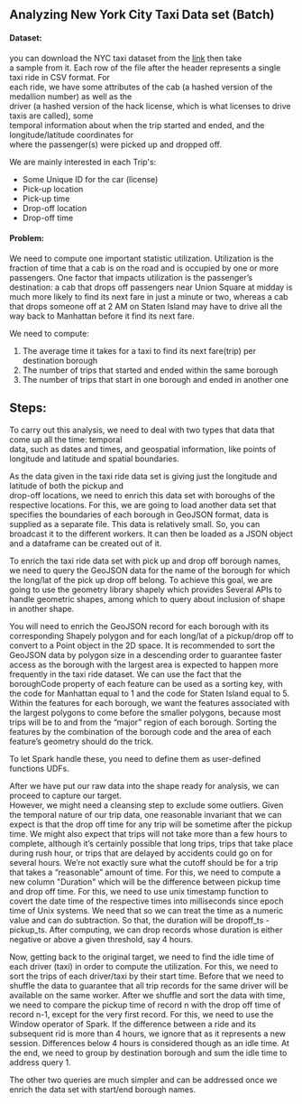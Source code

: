 ## Analyzing New York City Taxi Data set (Batch)  


#### Dataset:  

you can download the NYC taxi dataset from the [link](http://www.andresmh.com/nvctaxitrips/) then take  
a sample from it. Each row of the file after the header represents a single taxi ride in CSV format. For  
each ride, we have some attributes of the cab (a hashed version of the medallion number) as well as the  
driver (a hashed version of the hack license, which is what licenses to drive taxis are called), some  
temporal information about when the trip started and ended, and the longitude/latitude coordinates for  
where the passenger(s) were picked up and dropped off.  

We are mainly interested in each Trip's:  

-  Some Unique ID for the car (license)  
-  Pick-up location  
-  Pick-up time  
-  Drop-off location  
-  Drop-off time  

#### Problem:  

We need to compute one important statistic utilization. Utilization is the fraction of time that a cab is on  the road and is occupied by one or more passengers. One factor that impacts utilization is the passenger’s destination: a cab that drops off passengers near Union Square at midday is much more likely to find its next fare in just a minute or two, whereas a cab that drops someone off at 2 AM on Staten Island may have to drive all the way back to Manhattan before it find its next fare.  

We need to compute:  

1. The average time it takes for a taxi to find its next fare(trip) per destination borough
2. The number of trips that started and ended within the same borough
3. The number of trips that start in one borough and ended in another one  


## Steps:  

To carry out this analysis, we need to deal with two types that data that come up all the time: temporal  
data, such as dates and times, and geospatial information, like points of longitude and latitude and spatial boundaries.  

As the data given in the taxi ride data set is giving just the longitude and latitude of both the pickup and  
drop-off locations, we need to enrich this data set with boroughs of the respective locations. For this, we are going to load another data set that specifies the boundaries of each borough in GeoJSON format, data is supplied as a separate file. This data is relatively small. So, you can broadcast it to the different workers. It can then be loaded as a JSON object and a dataframe can be created out of it.  


To enrich the taxi ride data set with pick up and drop off borough names, we need to query the GeoJSON data for the name of the borough for which the long/lat of the pick up drop off belong. To achieve this goal, we are going to use the geometry library shapely which provides Several APIs to handle geometric shapes, among which to query about inclusion of shape in another shape.  

You will need to enrich the GeoJSON record for each borough with its corresponding Shapely polygon and for each long/lat of a pickup/drop off to convert to a Point object in the 2D space. It is recommended to sort the GeoJSON data by polygon size in a descending order to guarantee faster access as the borough with the largest area is expected to happen more frequently in the taxi ride dataset. We can use the fact that the boroughCode property of each feature can be used as a sorting key, with the code for Manhattan equal to 1 and the code for Staten Island equal to 5. Within the features for each borough, we want the features associated with the largest polygons to come before the smaller polygons, because most trips will be to and from the 
“major” region of each borough. Sorting the features by the combination of the borough code and the area of each feature’s geometry should do the trick.  

To let Spark handle these, you need to define them as user-defined functions UDFs.  

After we have put our raw data into the shape ready for analysis, we can proceed to capture our target.  
However, we might need a cleansing step to exclude some outliers. Given the temporal nature of our trip data, one reasonable invariant that we can expect is that the drop off time for any trip will be sometime after the pickup time. We might also expect that trips will not take more than a few hours to complete, although it’s certainly possible that long trips, trips that take place during rush hour, or trips that are delayed by accidents could go on for several hours. We’re not exactly sure what the cutoff should be for a trip that takes a “reasonable” amount of time. For this, we need to compute a new column "Duration" which will be the difference between pickup time and drop off time. For this, we need to use unix timestamp function to covert the date time of the respective times into milliseconds since epoch time of Unix systems. We need that so we can treat the time as a numeric value and can do subtraction. So that, the duration will be dropoff_ts - pickup_ts. After computing, we can drop records whose duration is either negative or above a given threshold, say 4 hours.  

Now, getting back to the original target, we need to find the idle time of each driver (taxi) in order to   compute the utilization. For this, we need to sort the trips of each driver/taxi by their start time. Before  that we need to shuffle the data to guarantee that all trip records for the same driver will be available on the same worker. After we shuffle and sort the data with time, we need to compare the pickup time of record n with the drop off time of record n-1, except for the very first record. For this, we need to use the Window operator of Spark. If the difference between a ride and its subsequent rid is more than 4 hours, we ignore that as it represents a new session. Differences below 4 hours is considered though as an idle time. At the end, we need to group by destination borough and sum the idle time to address query 1.  

The other two queries are much simpler and can be addressed once we enrich the data set with start/end borough names.  

